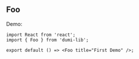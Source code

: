 ## Foo

Demo:

```tsx
import React from 'react';
import { Foo } from 'dumi-lib';

export default () => <Foo title="First Demo" />;
```
